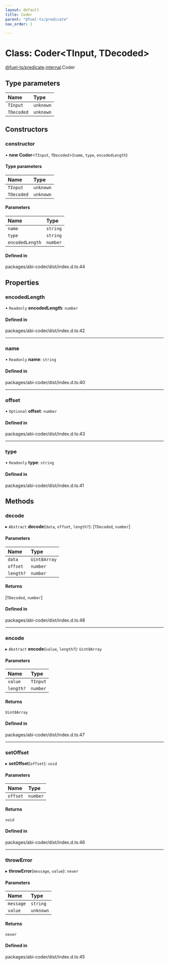 ```yaml
---
layout: default
title: Coder
parent: "@fuel-ts/predicate"
nav_order: 1

---
```


# Class: Coder<TInput, TDecoded\>

[@fuel-ts/predicate](../index.md).[internal](../namespaces/internal.md).Coder

## Type parameters

| Name | Type |
| :------ | :------ |
| `TInput` | `unknown` |
| `TDecoded` | `unknown` |

## Constructors

### constructor

• **new Coder**<`TInput`, `TDecoded`\>(`name`, `type`, `encodedLength`)

#### Type parameters

| Name | Type |
| :------ | :------ |
| `TInput` | `unknown` |
| `TDecoded` | `unknown` |

#### Parameters

| Name | Type |
| :------ | :------ |
| `name` | `string` |
| `type` | `string` |
| `encodedLength` | `number` |

#### Defined in

packages/abi-coder/dist/index.d.ts:44

## Properties

### encodedLength

• `Readonly` **encodedLength**: `number`

#### Defined in

packages/abi-coder/dist/index.d.ts:42

___

### name

• `Readonly` **name**: `string`

#### Defined in

packages/abi-coder/dist/index.d.ts:40

___

### offset

• `Optional` **offset**: `number`

#### Defined in

packages/abi-coder/dist/index.d.ts:43

___

### type

• `Readonly` **type**: `string`

#### Defined in

packages/abi-coder/dist/index.d.ts:41

## Methods

### decode

▸ `Abstract` **decode**(`data`, `offset`, `length?`): [`TDecoded`, `number`]

#### Parameters

| Name | Type |
| :------ | :------ |
| `data` | `Uint8Array` |
| `offset` | `number` |
| `length?` | `number` |

#### Returns

[`TDecoded`, `number`]

#### Defined in

packages/abi-coder/dist/index.d.ts:48

___

### encode

▸ `Abstract` **encode**(`value`, `length?`): `Uint8Array`

#### Parameters

| Name | Type |
| :------ | :------ |
| `value` | `TInput` |
| `length?` | `number` |

#### Returns

`Uint8Array`

#### Defined in

packages/abi-coder/dist/index.d.ts:47

___

### setOffset

▸ **setOffset**(`offset`): `void`

#### Parameters

| Name | Type |
| :------ | :------ |
| `offset` | `number` |

#### Returns

`void`

#### Defined in

packages/abi-coder/dist/index.d.ts:46

___

### throwError

▸ **throwError**(`message`, `value`): `never`

#### Parameters

| Name | Type |
| :------ | :------ |
| `message` | `string` |
| `value` | `unknown` |

#### Returns

`never`

#### Defined in

packages/abi-coder/dist/index.d.ts:45
